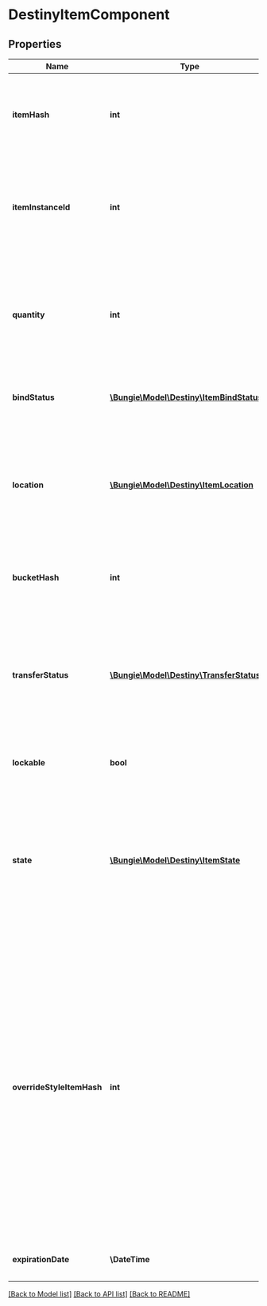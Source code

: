 # DestinyItemComponent

## Properties
Name | Type | Description | Notes
------------ | ------------- | ------------- | -------------
**itemHash** | **int** | The identifier for the item&#39;s definition, which is where most of the useful static information for the item can be found. | [optional] 
**itemInstanceId** | **int** | If the item is instanced, it will have an instance ID. Lack of an instance ID implies that the item has no distinct local qualities aside from stack size. | [optional] 
**quantity** | **int** | The quantity of the item in this stack. Note that Instanced items cannot stack. If an instanced item, this value will always be 1 (as the stack has exactly one item in it) | [optional] 
**bindStatus** | [**\Bungie\Model\Destiny\ItemBindStatus**](ItemBindStatus.md) | If the item is bound to a location, it will be specified in this enum. | [optional] 
**location** | [**\Bungie\Model\Destiny\ItemLocation**](ItemLocation.md) | An easy reference for where the item is located. Redundant if you got the item from an Inventory, but useful when making detail calls on specific items. | [optional] 
**bucketHash** | **int** | The hash identifier for the specific inventory bucket in which the item is located. | [optional] 
**transferStatus** | [**\Bungie\Model\Destiny\TransferStatuses**](TransferStatuses.md) | If there is a known error state that would cause this item to not be transferable, this Flags enum will indicate all of those error states. Otherwise, it will be 0 (CanTransfer). | [optional] 
**lockable** | **bool** | If the item can be locked, this will indicate that state. | [optional] 
**state** | [**\Bungie\Model\Destiny\ItemState**](ItemState.md) | A flags enumeration indicating the transient/custom states of the item that affect how it is rendered: whether it&#39;s tracked or locked for example, or whether it has a masterwork plug inserted. | [optional] 
**overrideStyleItemHash** | **int** | If populated, this is the hash of the item whose icon (and other secondary styles, but *not* the human readable strings) should override whatever icons/styles are on the item being sold.  If you don&#39;t do this, certain items whose styles are being overridden by socketed items - such as the \&quot;Recycle Shader\&quot; item - would show whatever their default icon/style is, and it wouldn&#39;t be pretty or look accurate. | [optional] 
**expirationDate** | **\DateTime** | If the item can expire, this is the date at which it will/did expire. | [optional] 

[[Back to Model list]](../README.md#documentation-for-models) [[Back to API list]](../README.md#documentation-for-api-endpoints) [[Back to README]](../README.md)


